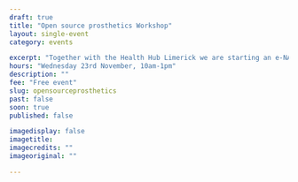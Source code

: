 ```yaml
---
draft: true
title: "Open source prosthetics Workshop"
layout: single-event
category: events

excerpt: "Together with the Health Hub Limerick we are starting an e-NABLE community chapter in Limerick. Join us if you want to get involved!"
hours: "Wednesday 23rd November, 10am-1pm"
description: ""
fee: "Free event"
slug: opensourceprosthetics
past: false
soon: true
published: false

imagedisplay: false
imagetitle:
imagecredits: ""
imageoriginal: ""

---
```

